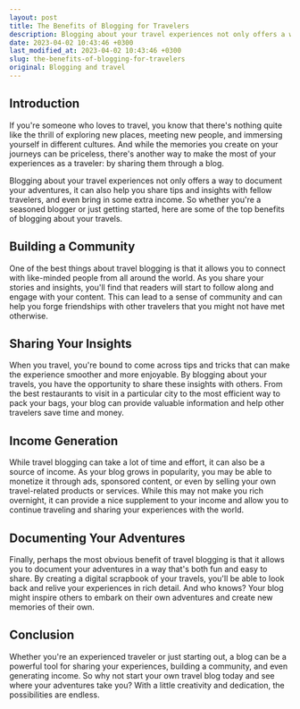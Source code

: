 ```yaml
---
layout: post
title: The Benefits of Blogging for Travelers
description: Blogging about your travel experiences not only offers a way to document your adventures, it can also help you share tips and insights with fellow travelers, and even bring in some extra income.
date: 2023-04-02 10:43:46 +0300
last_modified_at: 2023-04-02 10:43:46 +0300
slug: the-benefits-of-blogging-for-travelers
original: Blogging and travel
---
```

## Introduction

If you're someone who loves to travel, you know that there's nothing quite like the thrill of exploring new places, meeting new people, and immersing yourself in different cultures. And while the memories you create on your journeys can be priceless, there's another way to make the most of your experiences as a traveler: by sharing them through a blog.

Blogging about your travel experiences not only offers a way to document your adventures, it can also help you share tips and insights with fellow travelers, and even bring in some extra income. So whether you're a seasoned blogger or just getting started, here are some of the top benefits of blogging about your travels.

## Building a Community

One of the best things about travel blogging is that it allows you to connect with like-minded people from all around the world. As you share your stories and insights, you'll find that readers will start to follow along and engage with your content. This can lead to a sense of community and can help you forge friendships with other travelers that you might not have met otherwise.

## Sharing Your Insights

When you travel, you're bound to come across tips and tricks that can make the experience smoother and more enjoyable. By blogging about your travels, you have the opportunity to share these insights with others. From the best restaurants to visit in a particular city to the most efficient way to pack your bags, your blog can provide valuable information and help other travelers save time and money.

## Income Generation

While travel blogging can take a lot of time and effort, it can also be a source of income. As your blog grows in popularity, you may be able to monetize it through ads, sponsored content, or even by selling your own travel-related products or services. While this may not make you rich overnight, it can provide a nice supplement to your income and allow you to continue traveling and sharing your experiences with the world.

## Documenting Your Adventures

Finally, perhaps the most obvious benefit of travel blogging is that it allows you to document your adventures in a way that's both fun and easy to share. By creating a digital scrapbook of your travels, you'll be able to look back and relive your experiences in rich detail. And who knows? Your blog might inspire others to embark on their own adventures and create new memories of their own.

## Conclusion

Whether you're an experienced traveler or just starting out, a blog can be a powerful tool for sharing your experiences, building a community, and even generating income. So why not start your own travel blog today and see where your adventures take you? With a little creativity and dedication, the possibilities are endless.